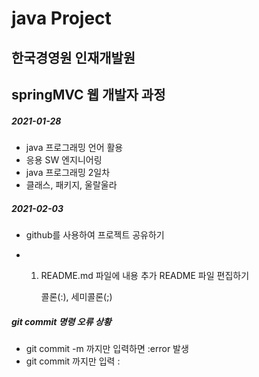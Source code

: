 # java Project
## 한국경영원 인재개발원
## springMVC 웹 개발자 과정

##### 2021-01-28

* java 프로그래밍 언어 활용
* 응용 SW 엔지니어링
* java 프로그래밍 2일차
* 클래스, 패키지, 울랄울라


##### 2021-02-03
* github를 사용하여 프로젝트 공유하기

* 1. README.md 파일에 내용 추가
     README 파일 편집하기

     콜론(:), 세미콜론(;)


##### git commit 명령 오류 상황

* git commit -m 까지만 입력하면 :error 발생
* git commit 까지만 입력 :
